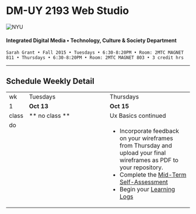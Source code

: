 # DM-UY 2193 Web Studio

![NYU](http://ws2.polishedsolid.com/de/nyu_soe_logo.png)
#### Integrated Digital Media • Technology, Culture & Society Department

    Sarah Grant • Fall 2015 • Tuesdays • 6:30-8:20PM • Room: 2MTC MAGNET 811 • Thursdays • 6:30-8:20PM • Room: 2MTC MAGNET 803 • 3 credit hrs

---

## Schedule Weekly Detail

<table>
<tr>
<td>wk</td>
<td>Tuesdays</td>
<td>Thursdays</td>
</tr>
<!-- first week -->
<tr>
        <td valign="top" width="4%">1</td>
        <td valign="top" width="48%"><strong>Oct 13</strong></td>
        <td valign="top" width="48%"><strong>Oct 15</strong></td>
    </tr>
 <tr>
        <td valign="top">class</td>
        <td valign="top">
            ** no class **
        </td>
        <td valign="top">Ux Basics continued</td>
</tr>
<tr>
        <td valign="top">do</td>
        <td valign="top"></td>
        <td valign="top">
            <ul>
                <li>
                    Incorporate feedback on your wireframes from Thursday and upload your final wireframes as PDF to your repository.
                </li>
                <li>
                    Complete the <a href="https://github.com/IDMNYU/web-studio-FA15/blob/master/assignments/ws1fa15_self_assessment.md">Mid-Term Self-Assessment</a>
                </li>
                <li>
                    Begin your <a href="https://github.com/IDMNYU/web-studio-FA15/blob/master/assignments/ws1fa15_learning_logs.md">Learning Logs</a>
                </li>
            </ul>
        </td>
</tr>
</table>